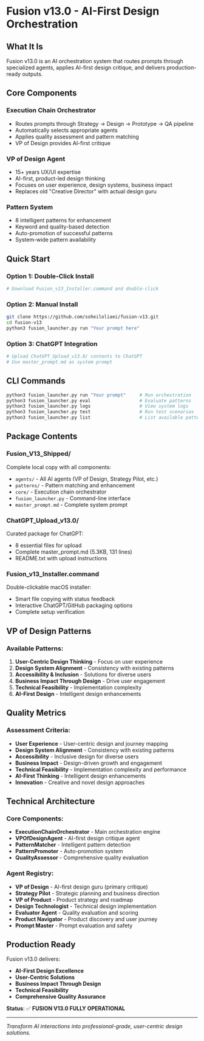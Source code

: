 # Fusion v13.0 - AI-First Design Orchestration

## What It Is
Fusion v13.0 is an AI orchestration system that routes prompts through specialized agents, applies AI-first design critique, and delivers production-ready outputs.

## Core Components

### Execution Chain Orchestrator
- Routes prompts through Strategy → Design → Prototype → QA pipeline
- Automatically selects appropriate agents
- Applies quality assessment and pattern matching
- VP of Design provides AI-first critique

### VP of Design Agent
- 15+ years UX/UI expertise
- AI-first, product-led design thinking
- Focuses on user experience, design systems, business impact
- Replaces old "Creative Director" with actual design guru

### Pattern System
- 8 intelligent patterns for enhancement
- Keyword and quality-based detection
- Auto-promotion of successful patterns
- System-wide pattern availability

## Quick Start

### Option 1: Double-Click Install
```bash
# Download Fusion_v13_Installer.command and double-click
```

### Option 2: Manual Install
```bash
git clone https://github.com/soheiloliaei/fusion-v13.git
cd fusion-v13
python3 fusion_launcher.py run "Your prompt here"
```

### Option 3: ChatGPT Integration
```bash
# Upload ChatGPT_Upload_v13.0/ contents to ChatGPT
# Use master_prompt.md as system prompt
```

## CLI Commands

```bash
python3 fusion_launcher.py run "Your prompt"     # Run orchestration
python3 fusion_launcher.py eval                  # Evaluate patterns
python3 fusion_launcher.py logs                  # View system logs
python3 fusion_launcher.py test                  # Run test scenarios
python3 fusion_launcher.py list                  # List available patterns
```

## Package Contents

### Fusion_V13_Shipped/
Complete local copy with all components:
- `agents/` - All AI agents (VP of Design, Strategy Pilot, etc.)
- `patterns/` - Pattern matching and enhancement
- `core/` - Execution chain orchestrator
- `fusion_launcher.py` - Command-line interface
- `master_prompt.md` - Complete system prompt

### ChatGPT_Upload_v13.0/
Curated package for ChatGPT:
- 8 essential files for upload
- Complete master_prompt.md (5.3KB, 131 lines)
- README.txt with upload instructions

### Fusion_v13_Installer.command
Double-clickable macOS installer:
- Smart file copying with status feedback
- Interactive ChatGPT/GitHub packaging options
- Complete setup verification

## VP of Design Patterns

### Available Patterns:
1. **User-Centric Design Thinking** - Focus on user experience
2. **Design System Alignment** - Consistency with existing patterns
3. **Accessibility & Inclusion** - Solutions for diverse users
4. **Business Impact Through Design** - Drive user engagement
5. **Technical Feasibility** - Implementation complexity
6. **AI-First Design** - Intelligent design enhancements

## Quality Metrics

### Assessment Criteria:
- **User Experience** - User-centric design and journey mapping
- **Design System Alignment** - Consistency with existing patterns
- **Accessibility** - Inclusive design for diverse users
- **Business Impact** - Design-driven growth and engagement
- **Technical Feasibility** - Implementation complexity and performance
- **AI-First Thinking** - Intelligent design enhancements
- **Innovation** - Creative and novel design approaches

## Technical Architecture

### Core Components:
- **ExecutionChainOrchestrator** - Main orchestration engine
- **VPOfDesignAgent** - AI-first design critique agent
- **PatternMatcher** - Intelligent pattern detection
- **PatternPromoter** - Auto-promotion system
- **QualityAssessor** - Comprehensive quality evaluation

### Agent Registry:
- **VP of Design** - AI-first design guru (primary critique)
- **Strategy Pilot** - Strategic planning and business direction
- **VP of Product** - Product strategy and roadmap
- **Design Technologist** - Technical design implementation
- **Evaluator Agent** - Quality evaluation and scoring
- **Product Navigator** - Product discovery and user journey
- **Prompt Master** - Prompt evaluation and safety

## Production Ready

Fusion v13.0 delivers:
- **AI-First Design Excellence**
- **User-Centric Solutions**
- **Business Impact Through Design**
- **Technical Feasibility**
- **Comprehensive Quality Assurance**

**Status**: ✅ **FUSION V13.0 FULLY OPERATIONAL**

---

*Transform AI interactions into professional-grade, user-centric design solutions.*
